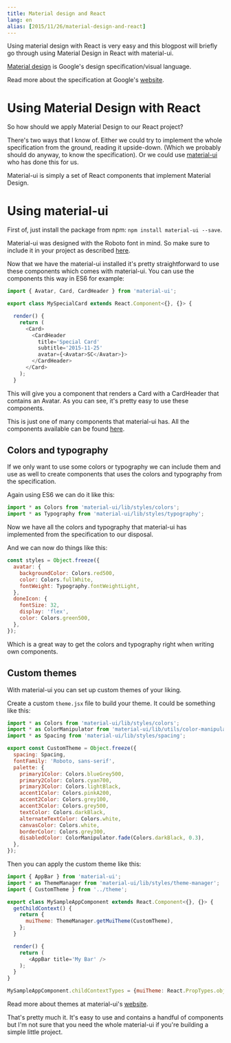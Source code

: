 ```yaml
---
title: Material design and React
lang: en
alias: [2015/11/26/material-design-and-react]
---
```


Using material design with React is very easy and this blogpost will briefly go through using Material Design in React with material-ui.

[Material design](https://www.google.com/design/spec/material-design/) is Google's design specification/visual language.

Read more about the specification at Google's [website](https://www.google.com/design/spec/material-design/).

# Using Material Design with React
So how should we apply Material Design to our React project?

There's two ways that I know of. Either we could try to implement the whole specification from the ground, reading it upside-down. (Which we probably should do anyway, to know the specification). Or we could use [material-ui](https://github.com/callemall/material-ui) who has done this for us.

Material-ui is simply a set of React components that implement Material Design.

# Using material-ui
First of, just install the package from npm: `npm install material-ui --save`.

Material-ui was designed with the Roboto font in mind. So make sure to include it in your project as described [here](https://www.google.com/fonts#UsePlace:use/Collection:Roboto:400,300,500).

Now that we have the material-ui installed it's pretty straightforward to use these components which comes with material-ui. You can use the components this way in ES6 for example:

```javascript
import { Avatar, Card, CardHeader } from 'material-ui';

export class MySpecialCard extends React.Component<{}, {}> {

  render() {
    return (
      <Card>
        <CardHeader
          title='Special Card'
          subtitle='2015-11-25'
          avatar={<Avatar>SC</Avatar>}>
        </CardHeader>
      </Card>
    );
  }

```

This will give you a component that renders a Card with a CardHeader that contains an Avatar. As you can see, it's pretty easy to use these components.

This is just one of many components that material-ui has. All the components available can be found [here](http://material-ui.com/#/components/).

## Colors and typography

If we only want to use some colors or typography we can include them and use as well to create components that uses the colors and typography from the specification.

Again using ES6 we can do it like this:
```javascript
import * as Colors from 'material-ui/lib/styles/colors';
import * as Typography from 'material-ui/lib/styles/typography';
```

Now we have all the colors and typography that material-ui has implemented from the specification to our disposal.

And we can now do things like this:
```javascript
const styles = Object.freeze({
  avatar: {
    backgroundColor: Colors.red500,
    color: Colors.fullWhite,
    fontWeight: Typography.fontWeightLight,
  },
  doneIcon: {
    fontSize: 32,
    display: 'flex',
    color: Colors.green500,
  },
});
```

Which is a great way to get the colors and typography right when writing own components.

## Custom themes
With material-ui you can set up custom themes of your liking.

Create a custom `theme.jsx` file to build your theme. It could be something like this:
```javascript
import * as Colors from 'material-ui/lib/styles/colors';
import * as ColorManipulator from 'material-ui/lib/utils/color-manipulator';
import * as Spacing from 'material-ui/lib/styles/spacing';

export const CustomTheme = Object.freeze({
  spacing: Spacing,
  fontFamily: 'Roboto, sans-serif',
  palette: {
    primary1Color: Colors.blueGrey500,
    primary2Color: Colors.cyan700,
    primary3Color: Colors.lightBlack,
    accent1Color: Colors.pinkA200,
    accent2Color: Colors.grey100,
    accent3Color: Colors.grey500,
    textColor: Colors.darkBlack,
    alternateTextColor: Colors.white,
    canvasColor: Colors.white,
    borderColor: Colors.grey300,
    disabledColor: ColorManipulator.fade(Colors.darkBlack, 0.3),
  },
});
```

Then you can apply the custom theme like this:
```javascript
import { AppBar } from 'material-ui';
import * as ThemeManager from 'material-ui/lib/styles/theme-manager';
import { CustomTheme } from '../theme';

export class MySampleAppComponent extends React.Component<{}, {}> {
  getChildContext() {
    return {
      muiTheme: ThemeManager.getMuiTheme(CustomTheme),
    };
  }

  render() {
    return (
       <AppBar title='My Bar' />
    );
  }
}

MySampleAppComponent.childContextTypes = {muiTheme: React.PropTypes.object};
```
Read more about themes at material-ui's [website](http://material-ui.com/#/customization/themes).

That's pretty much it. It's easy to use and contains a handful of components but I'm not sure that you need the whole material-ui if you're building a simple little project.

